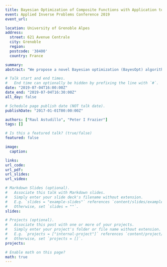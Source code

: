 ```yaml
---
title: Bayesian Optimization of Composite Functions with Application to Computationally Expensive Inverse Problems
event: Applied Inverse Problems Conference 2019
event_url:

location: University of Grenoble Alpes
address:
  street: 621 Avenue Centrale
  city: Grenoble
  region: 
  postcode: '38400'
  country: France

summary: 
abstract: "We propose a novel Bayesian optimization (BayesOpt) algorithm for calibrating black-box derivative-free expensive-to-evaluate computer models.  Our approach finds model parameters x that minimize f(x)=g(h(x)), where h(x) is the model’s vector-valued prediction and g(h(x)) is the sum of squared errors.  Standard BayesOpt models f directly.  By modeling h instead and leveraging knowledge of g, our approach outperforms standard BayesOpt by several orders magnitude on test problems."

# Talk start and end times.
#   End time can optionally be hidden by prefixing the line with `#`.
date: "2019-07-04T16:00:00Z"
date_end: "2019-07-04T16:30:00Z"
all_day: false

# Schedule page publish date (NOT talk date).
publishDate: "2017-01-01T00:00:00Z"

authors: ["Raul Astudillo", "Peter I Frazier"]
tags: []

# Is this a featured talk? (true/false)
featured: false

image:
  caption:

links:
url_code:
url_pdf: 
url_slides: 
url_video:

# Markdown Slides (optional).
#   Associate this talk with Markdown slides.
#   Simply enter your slide deck's filename without extension.
#   E.g. `slides = "example-slides"` references `content/slides/example-slides.md`.
#   Otherwise, set `slides = ""`.
slides:

# Projects (optional).
#   Associate this post with one or more of your projects.
#   Simply enter your project's folder or file name without extension.
#   E.g. `projects = ["internal-project"]` references `content/project/deep-learning/index.md`.
#   Otherwise, set `projects = []`.
projects:

# Enable math on this page?
math: true
---
```

